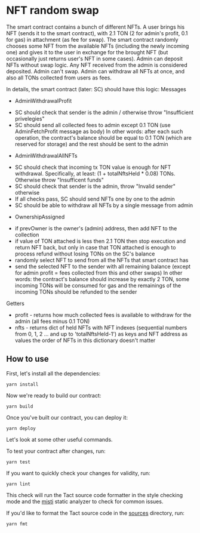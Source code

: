   # NFT random swap 

  The smart contract contains a bunch of different NFTs.
  A user brings his NFT (sends it to the smart contract), with 2.1 TON (2 for admin's profit, 0.1 for gas) in attachment (as fee for swap).
  The smart contract randomly chooses some NFT from the available NFTs (including the newly incoming one) and gives it to the user in exchange for the brought NFT (but occasionally just returns user's NFT in some cases).
  Admin can deposit NFTs without swap logic. Any NFT received from the admin is considered deposited. Admin can't swap.
  Admin can withdraw all NFTs at once, and also all TONs collected from users as fees.

  In details, the smart contract (later: SC) should have this logic:
  Messages
  * AdminWithdrawalProfit 
   - SC should check that sender is the admin / otherwise throw "Insufficient privelegies"
   - SC should send all collected fees to admin except 0.1 TON (use AdminFetchProfit message as body)
     In other words: after each such operation, the contract's balance should be equal to 0.1 TON (which are reserved for storage) and the rest should be sent to the admin
  * AdminWithdrawalAllNFTs
   - SC should check that incoming tx TON value is enough for NFT withdrawal. Specifically, at least: (1 + totalNftsHeld * 0.08) TONs. Otherwise throw "Insufficent funds"
   - SC should check that sender is the admin, throw "Invalid sender" otherwise
   - If all checks pass, SC should send NFTs one by one to the admin 
   - SC should be able to withdraw all NFTs by a single message from admin
  * OwnershipAssigned 
   - if prevOwner is the owner's (admin) address, then add NFT to the collection
   - if value of TON attached is less then 2.1 TON then stop execution and return NFT back,
     but only in case that TON attached is enough to process refund without losing TONs on the SC's balance
   - randomly select NFT to send from all the NFTs that smart contract has
   - send the selected NFT to the sender with all remaining balance (except for admin profit = fees collected from this and other swaps)
     In other words: the contract's balance should increase by exactly 2 TON, some incoming TONs will be consumed for gas and the remainings of the incoming TONs should be refunded to the sender
  
  Getters
  - profit - returns how much collected fees is available to withdraw for the admin (all fees minus 0.1 TON)
  - nfts - returns dict of held NFTs with NFT indexes (sequential numbers from 0, 1, 2 ... and up to 'totalNftsHeld-1') as keys and NFT address as values 
     the order of NFTs in this dictionary doesn't matter

## How to use

First, let's install all the dependencies:

```shell
yarn install
```

Now we're ready to build our contract:

```shell
yarn build
```

Once you've built our contract, you can deploy it:

```shell
yarn deploy
```

Let's look at some other useful commands.

To test your contract after changes, run:

```shell
yarn test
```

If you want to quickly check your changes for validity, run:

```shell
yarn lint
```

This check will run the Tact source code formatter in the style checking mode and the [misti](https://github.com/nowarp/misti) static analyzer to check for common issues.

If you'd like to format the Tact source code in the [sources](./sources) directory, run:

```shell
yarn fmt
```
